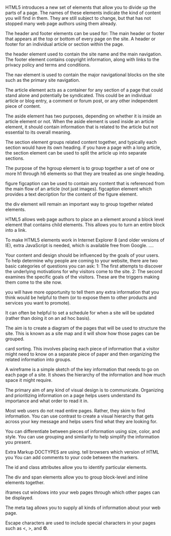 HTML5 introduces a new set of elements that allow you to divide up the parts of a page. The names of these elements indicate the kind of content you will find in them. They are still subject to change, but that has not stopped many web page authors using them already.

The header and footer elements can be used for: 
The main header or footer that appears at the top or bottom of every page on the site. 
A header or footer for an individual  article or section within the page.

the  header element used to contain the site name and the main navigation. The footer  element contains copyright information, along with links to the privacy policy and terms and conditions. 

The nav element is used to contain the major navigational blocks on the site such as the primary site navigation. 

The article element acts as a container for any section of a page that could stand alone and potentially be syndicated. This could be an individual article or blog entry, a comment or forum post, or any other independent piece of content.

The aside  element has two purposes, depending on whether it is inside an  article element or not. When the aside element is used inside an  article element, it should contain information that is related to the article but not essential to its overall meaning. 

The section  element groups related content together, and typically each section would have its own heading. 
if you have a page with a long article, the section element can be used to split the article up into separate sections.

The purpose of the hgroup element is to group together a set of one or more  h1 through h6  elements so that they are treated as one single heading.

figure figcaption
can be used to contain any content that is referenced from the main flow of an article (not just images).
figcaption element which provides a text decription for the content of the figure element.

the div  element will remain an important way to group together related elements.

HTML5 allows web page authors to place an  a  element around a block level element that contains child elements. This allows you to turn an entire block into a link.

To make HTML5 elements work in Internet Explorer 8 (and older versions of IE), extra JavaScript is needed, which is available free from Google.
....

Your content and design should be influenced by the goals of your users. To help determine why people are coming to your website, there are two basic categories of questions you can ask: 1: The first attempts to discover the underlying  motivations  for why visitors come to the site. 2: The second examines the specific  goals  of the visitors. These are the triggers making them come to the site  now.

you will have more opportunity to tell them any extra information that you think would be helpful to them (or to expose them to other products and services you want to promote).

It can often be helpful to set a schedule for when a site will be updated (rather than doing it on an ad hoc basis).

The aim is to create a diagram of the pages that will be used to structure the site. This is known as a  site map  and it will show how those pages can be grouped.

card sorting. This involves placing each piece of information that a visitor might need to know on a separate piece of paper and then organizing the related information into groups.

A wireframe is a simple sketch of the key information that needs to go on each page of a site. It shows the hierarchy of the information and how much space it might require.

The primary aim of any kind of visual design is to communicate. Organizing and prioritizing information on a page helps users understand its importance and what order to read it in.

Most web users do not read entire pages. Rather, they skim to find information. You can use contrast to create a visual hierarchy that gets across your key message and helps users find what they are looking for.

You can differentiate between pieces of information using size, color, and style.
You can use grouping and similarity to help simplify the information you present.

Extra  Markup
DOCTYPES are using.  tell browsers which version of HTML you You can add comments to your code between the  <!-- and  -->  markers. 

The id  and  class  attributes allow you to identify particular elements.

The  div  and  span  elements allow you to group block-level and inline elements together.  

iframes cut windows into your web pages through which other pages can be displayed. 

The meta  tag allows you to supply all kinds of information about your web page.

Escape characters are used to include special characters in your pages such as <, >, and ©.